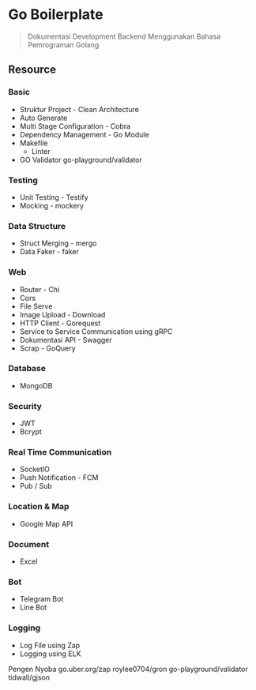 # Go Boilerplate
> Dokumentasi Development Backend Menggunakan Bahasa Pemrograman Golang

## Resource

### Basic
- Struktur Project - Clean Architecture
- Auto Generate
- Multi Stage Configuration - Cobra
- Dependency Management - Go Module
- Makefile
    - Linter
- GO Validator go-playground/validator

### Testing
- Unit Testing - Testify
- Mocking - mockery

### Data Structure
- Struct Merging - mergo
- Data Faker - faker

### Web
- Router - Chi
- Cors
- File Serve
- Image Upload - Download
- HTTP Client - Gorequest
- Service to Service Communication using gRPC 
- Dokumentasi API - Swagger
- Scrap - GoQuery

### Database
- MongoDB

### Security
- JWT
- Bcrypt

### Real Time Communication
- SocketIO
- Push Notification - FCM
- Pub / Sub

### Location & Map
- Google Map API

### Document
- Excel

### Bot
- Telegram Bot
- Line Bot

### Logging
- Log File using Zap
- Logging using ELK

Pengen Nyoba
go.uber.org/zap
roylee0704/gron
go-playground/validator
tidwall/gjson